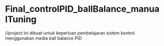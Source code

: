 # Final_controlPID_ballBalance_manualTuning
//project ini dibuat untuk keperluan pembelajaran sistem kontrol menggunakan media ball balance PID
